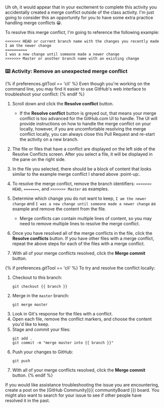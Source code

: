 Uh oh, it would appear that in your excitement to complete this activity you accidentally created a merge conflict outside of the class activity. I'm just going to consider this an opportunity for you to have some extra practice handling merge conflicts :grinning:. 

To resolve this merge conflict, I'm going to reference the following example:

```
<<<<<<< HEAD or current branch name with the changes you recently made
I am the newer change 
==========
I was a new change until someone made a newer change
>>>>>>> Master or another branch name with an existing change
```

### :keyboard: Activity: Remove an unexpected merge conflict

{% if preferences.gitTool == 'cli' %}
Even though you're working on the command line, you may find it easier to use GitHub's web interface to troubleshoot your conflict:
{% endif %}

1. Scroll down and click the **Resolve conflict** button.
   
      - If the **Resolve conflict** button is greyed out, that means your merge conflict is too advanced for the GitHub.com UI to handle. The UI will provide instructions on how to handle the merge conflict on your locally, however, if you are uncomfortable resolving the merge conflict locally, you can always close this Pull Request and re-start the activity on a new branch. 

1. The file or files that have a conflict are displayed on the left side of the Resolve Conflicts screen. After you select a file, it will be displayed in the pane on the right side. 
1. In the file you selected, there should be a block of content that looks similar to the example merge conflict I shared above :point-up:.
1. To resolve the merge conflict, remove the branch identifiers: `<<<<<<< HEAD`, `=======`, and `>>>>>>> Master` as examples. 
1. Determine which change you do not want to keep, `I am the newer change` and `I was a new change until someone made a newer change` as example and remove the content from the file.

     - Merge conflicts can contain multiple lines of content, so you may need to remove multiple lines to resolve the merge conflict.

1. Once you have resolved all of the merge conflicts in the file, click the **Resolve conflicts** button. If you have other files with a merge conflict, repeat the above steps for each of the files with a merge conflict.
1. With all of your merge conflicts resolved, click the **Merge commit** button. 

{% if preferences.gitTool == 'cli' %}
To try and resolve the conflict locally:
1. Checkout to this branch:
    ```shell
    git checkout {{ branch }}
    ```
1. Merge in the `master` branch:
    ```shell
    git merge master
    ```
1. Look in Git's response for the files with a conflict.
1. Open each file, remove the conflict markers, and choose the content you'd like to keep.
1. Stage and commit your files:
    ```shell
    git add .
    git commit -m "merge master into {{ branch }}"
    ```
1. Push your changes to GitHub:
    ```shell
    git push
    ```
1. With all of your merge conflicts resolved, click the **Merge commit** button. 
{% endif %}

If you would like assistance troubleshooting the issue you are encountering, create a post on the [GitHub Community]({{ communityBoard }}) board. You might also want to search for your issue to see if other people have resolved it in the past.
